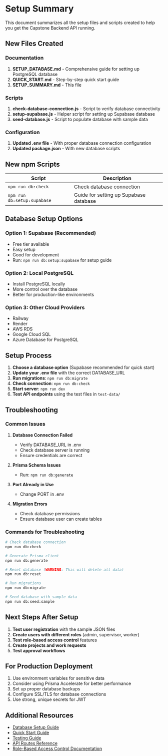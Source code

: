 # Setup Summary

This document summarizes all the setup files and scripts created to help you get the Capstone Backend API running.

## New Files Created

### Documentation
1. **SETUP_DATABASE.md** - Comprehensive guide for setting up PostgreSQL database
2. **QUICK_START.md** - Step-by-step quick start guide
3. **SETUP_SUMMARY.md** - This file

### Scripts
1. **check-database-connection.js** - Script to verify database connectivity
2. **setup-supabase.js** - Helper script for setting up Supabase database
3. **seed-database.js** - Script to populate database with sample data

### Configuration
1. **Updated .env file** - With proper database connection configuration
2. **Updated package.json** - With new database scripts

## New npm Scripts

| Script | Description |
|--------|-------------|
| `npm run db:check` | Check database connection |
| `npm run db:setup:supabase` | Guide for setting up Supabase database |

## Database Setup Options

### Option 1: Supabase (Recommended)
- Free tier available
- Easy setup
- Good for development
- Run: `npm run db:setup:supabase` for setup guide

### Option 2: Local PostgreSQL
- Install PostgreSQL locally
- More control over the database
- Better for production-like environments

### Option 3: Other Cloud Providers
- Railway
- Render
- AWS RDS
- Google Cloud SQL
- Azure Database for PostgreSQL

## Setup Process

1. **Choose a database option** (Supabase recommended for quick start)
2. **Update your .env file** with the correct DATABASE_URL
3. **Run migrations**: `npm run db:migrate`
4. **Check connection**: `npm run db:check`
5. **Start server**: `npm run dev`
6. **Test API endpoints** using the test files in `test-data/`

## Troubleshooting

### Common Issues

1. **Database Connection Failed**
   - Verify DATABASE_URL in .env
   - Check database server is running
   - Ensure credentials are correct

2. **Prisma Schema Issues**
   - Run: `npm run db:generate`

3. **Port Already in Use**
   - Change PORT in .env

4. **Migration Errors**
   - Check database permissions
   - Ensure database user can create tables

### Commands for Troubleshooting

```bash
# Check database connection
npm run db:check

# Generate Prisma client
npm run db:generate

# Reset database (WARNING: This will delete all data)
npm run db:reset

# Run migrations
npm run db:migrate

# Seed database with sample data
npm run db:seed:sample
```

## Next Steps After Setup

1. **Test user registration** with the sample JSON files
2. **Create users with different roles** (admin, supervisor, worker)
3. **Test role-based access control** features
4. **Create projects and work requests**
5. **Test approval workflows**

## For Production Deployment

1. Use environment variables for sensitive data
2. Consider using Prisma Accelerate for better performance
3. Set up proper database backups
4. Configure SSL/TLS for database connections
5. Use strong, unique secrets for JWT

## Additional Resources

- [Database Setup Guide](SETUP_DATABASE.md)
- [Quick Start Guide](QUICK_START.md)
- [Testing Guide](TESTING_GUIDE.md)
- [API Routes Reference](API_ROUTES.md)
- [Role-Based Access Control Documentation](docs/role-based-access-control.md)